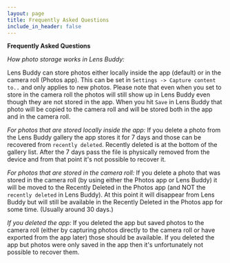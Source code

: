 ```yaml
---
layout: page
title: Frequently Asked Questions
include_in_header: false
---
```

**Frequently Asked Questions**

*How photo storage works in Lens Buddy:*

Lens Buddy can store photos either locally inside the app (default) or in the camera roll (Photos app). This can be set in `Settings -> Capture content to..` and only applies to new photos. Please note that even when you set to store in the camera roll the photos will still show up in Lens Buddy even though they are not stored in the app. When you hit `Save` in Lens Buddy that photo will be copied to the camera roll and will be stored both in the app and in the camera roll.

*For photos that are stored locally inside the app:*
If you delete a photo from the Lens Buddy gallery the app stores it for 7 days and those can be recovered from `recently deleted`. Recently deleted is at the bottom of the gallery list.
After the 7 days pass the file is physically removed from the device and from that point it's not possible to recover it.

*For photos that are stored in the camera roll:*
If you delete a photo that was stored in the camera roll (by using either the Photos app or Lens Buddy) it will be moved to the Recently Deleted in the Photos app (and NOT the `recently deleted` in Lens Buddy). At this point it will disappear from Lens Buddy but will still be available in the Recently Deleted in the Photos app for some time. (Usually around 30 days.)

*If you deleted the app:*
If you deleted the app but saved photos to the camera roll (either by capturing photos directly to the camera roll or have exported from the app later) those should be available.
If you deleted the app but photos were only saved in the app then it's unfortunately not possible to recover them.

